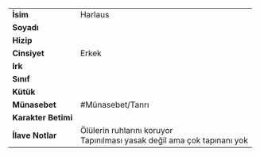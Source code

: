 |  |  |
|---|---|
| **İsim** | Harlaus|
| **Soyadı** | |
| **Hizip** | |
| **Cinsiyet** | Erkek|
| **Irk** | |
| **Sınıf** | |
| **Kütük** | |
| **Münasebet** | #Münasebet/Tanrı|
| **Karakter Betimi** | |
| **İlave Notlar** | Ölülerin ruhlarını koruyor<br>Tapınılması yasak değil ama çok tapınanı yok|
